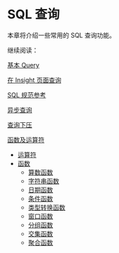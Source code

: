 # SQL 查询

本章将介绍一些常用的 SQL 查询功能。

继续阅读：

[基本 Query](basic_query.cn.md)

[在 Insight 页面查询](insight.cn.md)

[SQL 规范参考](sql_spec.cn.md)

[异步查询](async_query.cn.md)

[查询下压](pushdown.cn.md)

[函数及运算符](adv_sql/README.md)

- [运算符](adv_sql/operator.cn.md)
- [函数](adv_sql/function.cn.md)
  - [算数函数](adv_sql/arithmetic_function.cn.md)
  - [字符串函数](adv_sql/string_function.cn.md)
  - [日期函数](adv_sql/datetime_function.cn.md)
  - [条件函数](adv_sql/conditional_function.cn.md)
  - [类型转换函数](adv_sql/type_function.cn.md)
  - [窗口函数](adv_sql/window_function.cn.md)
  - [分组函数](adv_sql/grouping_sets.cn.md)
  - [交集函数](adv_sql/intersect_count.cn.md)
  - [聚合函数](adv_sql/aggregate_function.cn.md)
